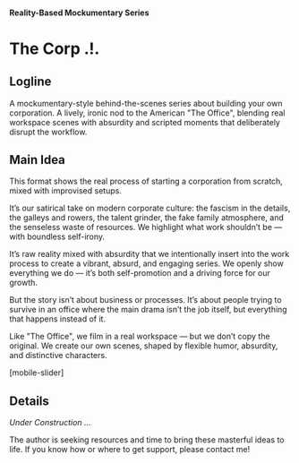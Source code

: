 #### Reality-Based Mockumentary Series

# The Corp .!.

## Logline

A mockumentary-style behind-the-scenes series about building your own corporation. A lively, ironic nod to the American "The Office", blending real workspace scenes with absurdity and scripted moments that deliberately disrupt the workflow.

## Main Idea

This format shows the real process of starting a corporation from scratch, mixed with improvised setups.

It’s our satirical take on modern corporate culture: the fascism in the details, the galleys and rowers, the talent grinder, the fake family atmosphere, and the senseless waste of resources. We highlight what work shouldn’t be — with boundless self-irony.

It’s raw reality mixed with absurdity that we intentionally insert into the work process to create a vibrant, absurd, and engaging series. We openly show everything we do — it’s both self-promotion and a driving force for our growth.

But the story isn’t about business or processes. It’s about people trying to survive in an office where the main drama isn’t the job itself, but everything that happens instead of it.

Like "The Office", we film in a real workspace — but we don’t copy the original. We create our own scenes, shaped by flexible humor, absurdity, and distinctive characters.

[mobile-slider]

## Details

*Under Construction …*

The author is seeking resources and time to bring these masterful ideas to life. If you know how or where to get support, please contact me!